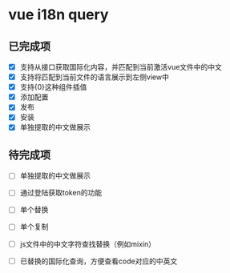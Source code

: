 # vue i18n query

## 已完成项

- [x] 支持从接口获取国际化内容，并匹配到当前激活vue文件中的中文
- [x] 支持将匹配到当前文件的语言展示到左侧view中
- [x] 支持{0}这种组件插值
- [x] 添加配置
- [x] 发布
- [x] 安装
- [x] 单独提取的中文做展示

## 待完成项

- [ ] 单独提取的中文做展示
- [ ] 通过登陆获取token的功能
- [ ] 单个替换
- [ ] 单个复制
- [ ] js文件中的中文字符查找替换（例如mixin）
- [ ] 已替换的国际化查询，方便查看code对应的中英文

